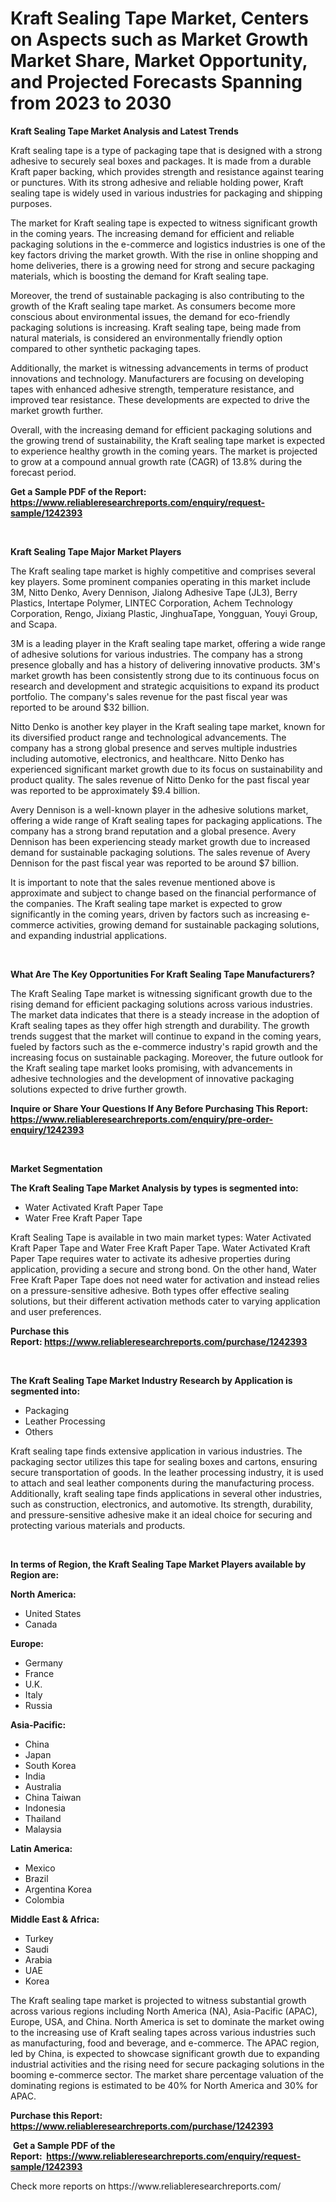 <p><h1>Kraft Sealing Tape Market, Centers on Aspects such as Market Growth Market Share, Market Opportunity, and Projected Forecasts Spanning from 2023 to 2030</h1></p><p><strong>Kraft Sealing Tape Market Analysis and Latest Trends</strong></p>
<p><p>Kraft sealing tape is a type of packaging tape that is designed with a strong adhesive to securely seal boxes and packages. It is made from a durable Kraft paper backing, which provides strength and resistance against tearing or punctures. With its strong adhesive and reliable holding power, Kraft sealing tape is widely used in various industries for packaging and shipping purposes.</p><p>The market for Kraft sealing tape is expected to witness significant growth in the coming years. The increasing demand for efficient and reliable packaging solutions in the e-commerce and logistics industries is one of the key factors driving the market growth. With the rise in online shopping and home deliveries, there is a growing need for strong and secure packaging materials, which is boosting the demand for Kraft sealing tape.</p><p>Moreover, the trend of sustainable packaging is also contributing to the growth of the Kraft sealing tape market. As consumers become more conscious about environmental issues, the demand for eco-friendly packaging solutions is increasing. Kraft sealing tape, being made from natural materials, is considered an environmentally friendly option compared to other synthetic packaging tapes.</p><p>Additionally, the market is witnessing advancements in terms of product innovations and technology. Manufacturers are focusing on developing tapes with enhanced adhesive strength, temperature resistance, and improved tear resistance. These developments are expected to drive the market growth further.</p><p>Overall, with the increasing demand for efficient packaging solutions and the growing trend of sustainability, the Kraft sealing tape market is expected to experience healthy growth in the coming years. The market is projected to grow at a compound annual growth rate (CAGR) of 13.8% during the forecast period.</p></p>
<p><strong>Get a Sample PDF of the Report:&nbsp; <a href="https://www.reliableresearchreports.com/enquiry/request-sample/1242393">https://www.reliableresearchreports.com/enquiry/request-sample/1242393</a></strong></p>
<p>&nbsp;</p>
<p><strong>Kraft Sealing Tape Major Market Players</strong></p>
<p><p>The Kraft sealing tape market is highly competitive and comprises several key players. Some prominent companies operating in this market include 3M, Nitto Denko, Avery Dennison, Jialong Adhesive Tape (JL3), Berry Plastics, Intertape Polymer, LINTEC Corporation, Achem Technology Corporation, Rengo, Jixiang Plastic, JinghuaTape, Yongguan, Youyi Group, and Scapa.</p><p>3M is a leading player in the Kraft sealing tape market, offering a wide range of adhesive solutions for various industries. The company has a strong presence globally and has a history of delivering innovative products. 3M's market growth has been consistently strong due to its continuous focus on research and development and strategic acquisitions to expand its product portfolio. The company's sales revenue for the past fiscal year was reported to be around $32 billion.</p><p>Nitto Denko is another key player in the Kraft sealing tape market, known for its diversified product range and technological advancements. The company has a strong global presence and serves multiple industries including automotive, electronics, and healthcare. Nitto Denko has experienced significant market growth due to its focus on sustainability and product quality. The sales revenue of Nitto Denko for the past fiscal year was reported to be approximately $9.4 billion.</p><p>Avery Dennison is a well-known player in the adhesive solutions market, offering a wide range of Kraft sealing tapes for packaging applications. The company has a strong brand reputation and a global presence. Avery Dennison has been experiencing steady market growth due to increased demand for sustainable packaging solutions. The sales revenue of Avery Dennison for the past fiscal year was reported to be around $7 billion.</p><p>It is important to note that the sales revenue mentioned above is approximate and subject to change based on the financial performance of the companies. The Kraft sealing tape market is expected to grow significantly in the coming years, driven by factors such as increasing e-commerce activities, growing demand for sustainable packaging solutions, and expanding industrial applications.</p></p>
<p>&nbsp;</p>
<p><strong>What Are The Key Opportunities For Kraft Sealing Tape Manufacturers?</strong></p>
<p><p>The Kraft Sealing Tape market is witnessing significant growth due to the rising demand for efficient packaging solutions across various industries. The market data indicates that there is a steady increase in the adoption of Kraft sealing tapes as they offer high strength and durability. The growth trends suggest that the market will continue to expand in the coming years, fueled by factors such as the e-commerce industry's rapid growth and the increasing focus on sustainable packaging. Moreover, the future outlook for the Kraft sealing tape market looks promising, with advancements in adhesive technologies and the development of innovative packaging solutions expected to drive further growth.</p></p>
<p><strong>Inquire or Share Your Questions If Any Before Purchasing This Report: <a href="https://www.reliableresearchreports.com/enquiry/pre-order-enquiry/1242393">https://www.reliableresearchreports.com/enquiry/pre-order-enquiry/1242393</a></strong></p>
<p>&nbsp;</p>
<p><strong>Market Segmentation</strong></p>
<p><strong>The Kraft Sealing Tape Market Analysis by types is segmented into:</strong></p>
<p><ul><li>Water Activated Kraft Paper Tape</li><li>Water Free Kraft Paper Tape</li></ul></p>
<p><p>Kraft Sealing Tape is available in two main market types: Water Activated Kraft Paper Tape and Water Free Kraft Paper Tape. Water Activated Kraft Paper Tape requires water to activate its adhesive properties during application, providing a secure and strong bond. On the other hand, Water Free Kraft Paper Tape does not need water for activation and instead relies on a pressure-sensitive adhesive. Both types offer effective sealing solutions, but their different activation methods cater to varying application and user preferences.</p></p>
<p><strong>Purchase this Report:&nbsp;<a href="https://www.reliableresearchreports.com/purchase/1242393">https://www.reliableresearchreports.com/purchase/1242393</a></strong></p>
<p>&nbsp;</p>
<p><strong>The Kraft Sealing Tape Market Industry Research by Application is segmented into:</strong></p>
<p><ul><li>Packaging</li><li>Leather Processing</li><li>Others</li></ul></p>
<p><p>Kraft sealing tape finds extensive application in various industries. The packaging sector utilizes this tape for sealing boxes and cartons, ensuring secure transportation of goods. In the leather processing industry, it is used to attach and seal leather components during the manufacturing process. Additionally, kraft sealing tape finds applications in several other industries, such as construction, electronics, and automotive. Its strength, durability, and pressure-sensitive adhesive make it an ideal choice for securing and protecting various materials and products.</p></p>
<p>&nbsp;</p>
<p><strong>In terms of Region, the Kraft Sealing Tape Market Players available by Region are:</strong></p>
<p>
    <p> <strong> North America: </strong>
        <ul>
            <li>United States</li>
            <li>Canada</li>
        </ul>
        </p> 
    <p> <strong> Europe: </strong>
        <ul>
            <li>Germany</li>
            <li>France</li>
            <li>U.K.</li>
            <li>Italy</li>
            <li>Russia</li>
        </ul>
        </p> 
    <p> <strong> Asia-Pacific: </strong>
        <ul>
            <li>China</li>
            <li>Japan</li>
            <li>South Korea</li>
            <li>India</li>
            <li>Australia</li>
            <li>China Taiwan</li>
            <li>Indonesia</li>
            <li>Thailand</li>
            <li>Malaysia</li>
        </ul>
        </p> 
    <p> <strong> Latin America: </strong>
        <ul>
            <li>Mexico</li>
            <li>Brazil</li>
            <li>Argentina Korea</li>
            <li>Colombia</li>
        </ul>
        </p> 
    <p> <strong> Middle East & Africa: </strong>
        <ul>
            <li>Turkey</li>
            <li>Saudi</li>
            <li>Arabia</li>
            <li>UAE</li>
            <li>Korea</li>
        </ul>
    </p>
    </p>
<p><p>The Kraft sealing tape market is projected to witness substantial growth across various regions including North America (NA), Asia-Pacific (APAC), Europe, USA, and China. North America is set to dominate the market owing to the increasing use of Kraft sealing tapes across various industries such as manufacturing, food and beverage, and e-commerce. The APAC region, led by China, is expected to showcase significant growth due to expanding industrial activities and the rising need for secure packaging solutions in the booming e-commerce sector. The market share percentage valuation of the dominating regions is estimated to be 40% for North America and 30% for APAC.</p></p>
<p><strong>Purchase this Report: <a href="https://www.reliableresearchreports.com/purchase/1242393">https://www.reliableresearchreports.com/purchase/1242393</a></strong></p>
<p>&nbsp;<strong>Get a Sample PDF of the Report:&nbsp;&nbsp;<a href="https://www.reliableresearchreports.com/enquiry/request-sample/1242393">https://www.reliableresearchreports.com/enquiry/request-sample/1242393</a></strong></p>
<p><strong></strong></p>
<p>Check more reports on https://www.reliableresearchreports.com/</p>